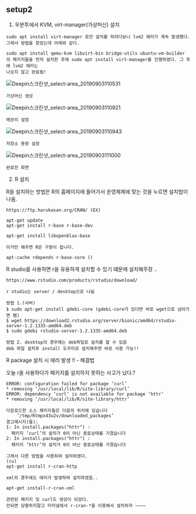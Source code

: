 ## setup2

1. 우분투에서 KVM, virt-manager(가상머신) 설치

```
sudo apt install virt-manager 로만 설치를 하려다보니 lvm2 에러가 계속 발생했다.
그래서 방법을 찾았는데 아래와 같다.

sudo apt install qemu-kvm libvirt-bin bridge-utils ubuntu-vm-builder
의 패키지들을 먼저 설치한 후에 sudo apt install virt-manager를 진행하였다. 그 후에 lvm2 에러는
나오지 않고 완료됨!
```
![Deepin스크린샷_select-area_20190903110531](https://i.imgur.com/dNtVno0.png)
```
가상머신 생성
```
![Deepin스크린샷_select-area_20190903110921](https://i.imgur.com/I3CFemY.png)
```
메모리 설정
```
![Deepin스크린샷_select-area_20190903110943](https://i.imgur.com/7A4sEdz.png)
```
저장소 용량 설정
```
![Deepin스크린샷_select-area_20190903111000](https://i.imgur.com/CozpsBe.png)
```
완료전 화면
```
2. R 설치


R을 설치하는 방법은 R의 홈페이지에 들어가서 운영체제에 맞는 것을 누르면 설치법이 나옴.
```
https://ftp.harukasan.org/CRAN/ (EX)

apt-get update
apt-get install r-base r-base-dev

apt-get install libopenblas-base

이거만 해주면 R은 구동이 됩니다.

apt-cache rdepends r-base-core ()

```


R studio를 사용하면 r을 유용하게 설치할 수 있기 떄문에 설치해주장 ..

```
https://www.rstudio.com/products/rstudio/download/

r studio는 server / desktop으로 나뉨
```
```
방법 1.(서버)
$ sudo apt-get install gdebi-core (gdebi-core가 있다면 바로 wget으로 넘어가면 됌)
$ wget https://download2.rstudio.org/server/bionic/amd64/rstudio-server-1.2.1335-amd64.deb
$ sudo gdebi rstudio-server-1.2.1335-amd64.deb
```
```
방법 2. desktop의 경우에는 deb파일로 설치를 할 수 있음
deb 파일 설치후 install 도우미로 설치해주면 바로 사용 가능!!
```


R package 설치 시 에러 발생 !! - 해결법

오늘 r을 사용하다가 패키지를 설치하지 못하는 사고가 났다.?
```
ERROR: configuration failed for package ‘curl’
* removing ‘/usr/local/lib/R/site-library/curl’
ERROR: dependency ‘curl’ is not available for package ‘httr’
* removing ‘/usr/local/lib/R/site-library/httr’

다운로드한 소스 패키지들은 다음의 위치에 있습니다
	‘/tmp/Rtmpx43u2v/downloaded_packages’
경고메시지(들):
1: In install.packages("httr") :
  패키지 ‘curl’의 설치가 0이 아닌 종료상태를 가졌습니다
2: In install.packages("httr") :
  패키지 ‘httr’의 설치가 0이 아닌 종료상태를 가졌습니다
```

```
그래서 다른 방법을 사용하여 설치하였다.
(cu)
apt-get install r-cran-http

xml의 경우에도 에러가 발생하여 설치하였음..

apt-get install-r-cran-xml

관련된 패키지 및 curl도 생성이 되었다.
안되면 당황하지말고 터미널에서 r-cran-*을 이용해서 설치하자 ~~~~
```
